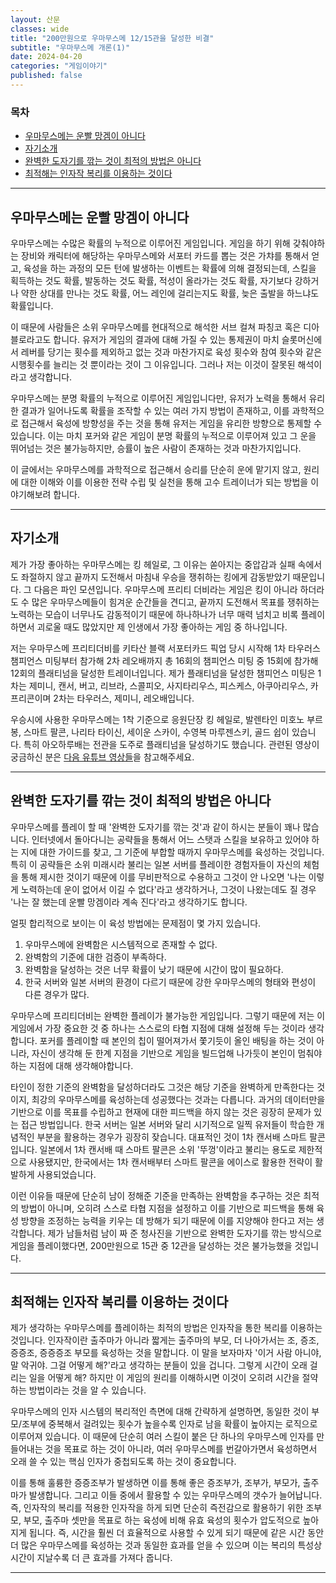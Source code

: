 ```yaml
---
layout: 산문
classes: wide
title: "200만원으로 우마무스메 12/15관을 달성한 비결"
subtitle: "우마무스메 개론(1)"
date: 2024-04-20
categories: "게임이야기"
published: false
---
```


### 목차

- [우마무스메는 운빨 망겜이 아니다](#우마무스메는-운빨-망겜이-아니다)
- [자기소개](#자기소개)
- [완벽한 도자기를 깎는 것이 최적의 방법은 아니다](#완벽한-도자기를-깎는-것이-최적의-방법은-아니다)
- [최적해는 인자작 복리를 이용하는 것이다](#최적해는-인자작-복리를-이용하는-것이다)

---

## 우마무스메는 운빨 망겜이 아니다

우마무스메는 수많은 확률의 누적으로 이루어진 게임입니다. 게임을 하기 위해 갖춰야하는 장비와 캐릭터에 해당하는 우마무스메와 서포터 카드를 뽑는 것은 가챠를 통해서 얻고, 육성을 하는 과정의 모든 턴에 발생하는 이벤트는 확률에 의해 결정되는데, 스킬을 획득하는 것도 확률, 발동하는 것도 확률, 적성이 올라가는 것도 확률, 자기보다 강하거나 약한 상대를 만나는 것도 확률, 어느 레인에 걸리는지도 확률, 늦은 출발을 하느냐도 확률입니다.

이 때문에 사람들은 소위 우마무스메를 현대적으로 해석한 서브 컬쳐 파칭코 혹은 디아블로라고도 합니다. 유저가 게임의 결과에 대해 가질 수 있는 통제권이 마치 슬롯머신에서 레버를 당기는 횟수를 제외하고 없는 것과 마찬가지로 육성 횟수와 참여 횟수와 같은 시행횟수를 늘리는 것 뿐이라는 것이 그 이유입니다. 그러나 저는 이것이 잘못된 해석이라고 생각합니다.

우마무스메는 분명 확률의 누적으로 이루어진 게임입니다만, 유저가 노력을 통해서 유리한 결과가 일어나도록 확률을 조작할 수 있는 여러 가지 방법이 존재하고, 이를 과학적으로 접근해서 육성에 방향성을 주는 것을 통해 유저는 게임을 유리한 방향으로 통제할 수 있습니다. 이는 마치 포커와 같은 게임이 분명 확률의 누적으로 이루어져 있고 그 운을 뛰어넘는 것은 불가능하지만, 승률이 높은 사람이 존재하는 것과 마찬가지입니다.

이 글에서는 우마무스메를 과학적으로 접근해서 승리를 단순히 운에 맡기지 않고, 원리에 대한 이해와 이를 이용한 전략 수립 및 실천을 통해 고수 트레이너가 되는 방법을 이야기해보려 합니다.

---

## 자기소개

제가 가장 좋아하는 우마무스메는 킹 헤일로, 그 이유는 쏟아지는 중압감과 실패 속에서도 좌절하지 않고 끝까지 도전해서 마침내 우승을 쟁취하는 킹에게 감동받았기 때문입니다. 그 다음은 파인 모션입니다. 우마무스메 프리티 더비라는 게임은 킹이 아니라 하더라도 수 많은 우마무스메들이 힘겨운 순간들을 견디고, 끝까지 도전해서 목표를 쟁취하는 노력하는 모습이 너무나도 감동적이기 때문에 하나하나가 너무 매력 넘치고 비록 플레이하면서 괴로울 때도 많았지만 제 인생에서 가장 좋아하는 게임 중 하나입니다.

저는 우마무스메 프리티더비를 키타산 블랙 서포터카드 픽업 당시 시작해 1차 타우러스 챔피언스 미팅부터 참가해 2차 레오배까지 총 16회의 챔피언스 미팅 중 15회에 참가해 12회의 플래티넘을 달성한 트레이너입니다. 제가 플래티넘을 달성한 챔피언스 미팅은 1차는 제미니, 캔서, 버고, 리브라, 스콜피오, 사지타리우스, 피스케스, 아쿠아리우스, 카프리콘이며 2차는 타우러스, 제미니, 레오배입니다.

우승시에 사용한 우마무스메는 1착 기준으로 응원단장 킹 헤일로, 발렌타인 미호노 부르봉, 스마트 팔콘, 나리타 타이신, 세이운 스카이, 수영복 마루젠스키, 골드 쉽이 있습니다. 특히 아오하루배는 전관을 도주로 플래티넘을 달성하기도 했습니다. 관련된 영상이 궁금하신 분은 [다음 유튜브 영상들](https://www.youtube.com/@prosy1719/videos)을 참고해주세요.

---

## 완벽한 도자기를 깎는 것이 최적의 방법은 아니다

우마무스메를 플레이 할 때 '완벽한 도자기를 깎는 것'과 같이 하시는 분들이 꽤나 많습니다. 인터넷에서 돌아다니는 공략들을 통해서 어느 스탯과 스킬을 보유하고 있어야 하는 지에 대한 가이드를 찾고, 그 기준에 부합할 때까지 우마무스메를 육성하는 것입니다. 특히 이 공략들은 소위 미래시라 불리는 일본 서버를 플레이한 경험자들이 자신의 체험을 통해 제시한 것이기 때문에 이를 무비판적으로 수용하고 그것이 안 나오면 '나는 이렇게 노력하는데 운이 없어서 이길 수 없다'라고 생각하거나, 그것이 나왔는데도 질 경우 '나는 잘 했는데 운빨 망겜이라 계속 진다'라고 생각하기도 합니다.

얼핏 합리적으로 보이는 이 육성 방법에는 문제점이 몇 가지 있습니다.

1. 우마무스메에 완벽함은 시스템적으로 존재할 수 없다.
2. 완벽함의 기준에 대한 검증이 부족하다.
3. 완벽함을 달성하는 것은 너무 확률이 낮기 때문에 시간이 많이 필요하다.
4. 한국 서버와 일본 서버의 환경이 다르기 때문에 강한 우마무스메의 형태와 편성이 다른 경우가 많다.

우마무스메 프리티더비는 완벽한 플레이가 불가능한 게임입니다. 그렇기 때문에 저는 이 게임에서 가장 중요한 것 중 하나는 스스로의 타협 지점에 대해 설정해 두는 것이라 생각합니다. 포커를 플레이할 때 본인의 칩이 떨어져가서 쫓기듯이 올인 배팅을 하는 것이 아니라, 자신이 생각해 둔 한계 지점을 기반으로 게임을 빌드업해 나가듯이 본인이 멈춰야 하는 지점에 대해 생각해야합니다.

타인이 정한 기준의 완벽함을 달성하더라도 그것은 해당 기준을 완벽하게 만족한다는 것이지, 최강의 우마무스메를 육성하는데 성공했다는 것과는 다릅니다. 과거의 데이터만을 기반으로 이를 목표를 수립하고 현재에 대한 피드백을 하지 않는 것은 굉장히 문제가 있는 접근 방법입니다. 한국 서버는 일본 서버와 달리 시기적으로 일찍 유저들이 학습한 개념적인 부분을 활용하는 경우가 굉장히 잦습니다. 대표적인 것이 1차 캔서배 스마트 팔콘입니다. 일본에서 1차 캔서배 때 스마트 팔콘은 소위 '뚜껑'이라고 불리는 용도로 제한적으로 사용됐지만, 한국에서는 1차 캔서배부터 스마트 팔콘을 에이스로 활용한 전략이 활발하게 사용되었습니다.

이런 이유들 때문에 단순히 남이 정해준 기준을 만족하는 완벽함을 추구하는 것은 최적의 방법이 아니며, 오히려 스스로 타협 지점을 설정하고 이를 기반으로 피드백을 통해 육성 방향을 조정하는 능력을 키우는 데 방해가 되기 때문에 이를 지양해야 한다고 저는 생각합니다. 제가 남들처럼 남이 짜 준 청사진을 기반으로 완벽한 도자기를 깎는 방식으로 게임을 플레이했다면, 200만원으로 15관 중 12관을 달성하는 것은 불가능했을 것입니다.

---

## 최적해는 인자작 복리를 이용하는 것이다

제가 생각하는 우마무스메를 플레이하는 최적의 방법은 인자작을 통한 복리를 이용하는 것입니다. 인자작이란 출주마가 아니라 짧게는 출주마의 부모, 더 나아가서는 조, 증조, 증증조, 증증증조 부모를 육성하는 것을 말합니다. 이 말을 보자마자 '이거 사람 아니야, 말 악귀야. 그걸 어떻게 해?'라고 생각하는 분들이 있을 겁니다. 그렇게 시간이 오래 걸리는 일을 어떻게 해? 하지만 이 게임의 원리를 이해하시면 이것이 오히려 시간을 절약하는 방법이라는 것을 알 수 있습니다.

우마무스메의 인자 시스템의 복리적인 측면에 대해 간략하게 설명하면, 동일한 것이 부모/조부에 중복해서 걸려있는 횟수가 높을수록 인자로 남을 확률이 높아지는 로직으로 이루어져 있습니다. 이 때문에 단순히 여러 스킬이 붙은 단 하나의 우마무스메 인자를 만들어내는 것을 목표로 하는 것이 아니라, 여러 우마무스메를 번갈아가면서 육성하면서 오래 쓸 수 있는 핵심 인자가 중첩되도록 하는 것이 중요합니다.

<!-- 내가 가지고 있는 증조부 인자작 한 것 예시 -->

이를 통해 훌륭한 증증조부가 발생하면 이를 통해 좋은 증조부가, 조부가, 부모가, 출주마가 발생합니다. 그리고 이들 중에서 활용할 수 있는 우마무스메의 갯수가 늘어납니다. 즉, 인자작의 복리를 적용한 인자작을 하게 되면 단순히 즉전감으로 활용하기 위한 조부모, 부모, 출주마 셋만을 목표로 하는 육성에 비해 유효 육성의 횟수가 압도적으로 높아지게 됩니다. 즉, 시간을 훨씬 더 효율적으로 사용할 수 있게 되기 때문에 같은 시간 동안 더 많은 우마무스메를 육성하는 것과 동일한 효과를 얻을 수 있으며 이는 복리의 특성상 시간이 지날수록 더 큰 효과를 가져다 줍니다.

---
